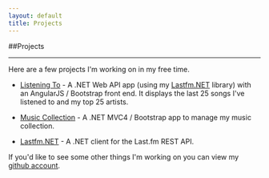 ```yaml
---
layout: default
title: Projects
---
```

##Projects
<hr/>
Here are a few projects I'm working on in my free time.
<br/>

* [Listening To](/listeningto.html) - A .NET Web API app (using my
[Lastfm.NET](http://github.com/asciamanna/LastfmClient) library) with an
AngularJS / Bootstrap front end.  It displays the last 25 songs I've listened
to and my top 25 artists.  

* [Music Collection](http://musiccollection.apphb.com) - A .NET MVC4 / Bootstrap app to manage my music collection.  

* [Lastfm.NET](http://www.github.com/asciamanna/LastfmClient) - A .NET client for
the Last.fm REST API.    

 If you'd like to see some other things I'm working on you
 can view my [github account](http://www.github.com/asciamanna).
